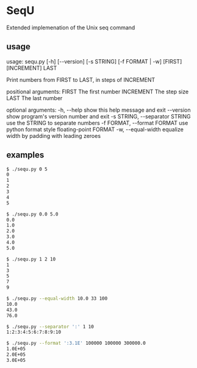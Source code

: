 # SeqU #

Extended implemenation of the Unix seq command

## usage ##

usage: sequ.py [-h] [--version] [-s STRING] [-f FORMAT | -w]
               [FIRST] [INCREMENT] LAST

Print numbers from FIRST to LAST, in steps of INCREMENT

positional arguments:
  FIRST                 The first number
  INCREMENT             The step size
  LAST                  The last number

optional arguments:
  -h, --help            show this help message and exit
  --version             show program's version number and exit
  -s STRING, --separator STRING
                        use the STRING to separate numbers
  -f FORMAT, --format FORMAT
                        use python format style floating-point FORMAT
  -w, --equal-width     equalize width by padding with leading zeroes

## examples ##

```sh
$ ./sequ.py 0 5
0
1
2
3
4
5

$ ./sequ.py 0.0 5.0
0.0
1.0
2.0
3.0
4.0
5.0

$ ./sequ.py 1 2 10
1
3
5
7
9

$ ./sequ.py --equal-width 10.0 33 100
10.0
43.0
76.0

$ ./sequ.py --separator ':' 1 10
1:2:3:4:5:6:7:8:9:10

$ ./sequ.py --format ':3.1E' 100000 100000 300000.0
1.0E+05
2.0E+05
3.0E+05
```
